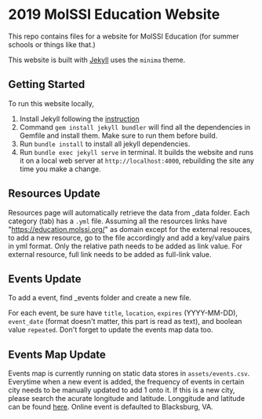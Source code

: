 # 2019 MolSSI Education Website

This repo contains files for a website for MolSSI Education (for summer schools or things like that.)

This website is built with [Jekyll](https://jekyllrb.com/) uses the `minima` theme.

## Getting Started

To run this website locally,
1. Install Jekyll following the [instruction](https://jekyllrb.com/docs/installation/)
2. Command `gem install jekyll bundler` will find all the dependencies in Gemfile and install them. Make sure to run them before build.
3. Run `bundle install` to install all jekyll dependencies.
4. Run `bundle exec jekyll serve` in terminal. It builds the website and runs it on a local web server at `http://localhost:4000`, rebuilding the site any time you make a change.

## Resources Update

Resources page will automatically retrieve the data from _data folder. Each category (tab) has a `.yml` file. Assuming all the resources links have "https://education.molssi.org/" as domain except for the external resouces, to add a new resource, go to the file accordingly and add a key/value pairs in yml format. Only the relative path needs to be added as link value. For external resource, full link needs to be added as full-link value.

## Events Update

To add a event, find _events folder and create a new file.

For each event, be sure have `title`, `location`, `expires` (YYYY-MM-DD), `event_date` (format doesn't matter, this part is read as text), and boolean value `repeated`. Don't forget to update the events map data too.

## Events Map Update
Events map is currently running on static data stores in `assets/events.csv`. Everytime when a new event is added, the frequency of events in certain city needs to be manually updated to add 1 onto it. If this is a new city, please search the acurate longitude and latitude. Longgitude and latitude can be found [here](https://raw.githubusercontent.com/plotly/datasets/master/2014_us_cities.csv). Online event is defaulted to Blacksburg, VA.